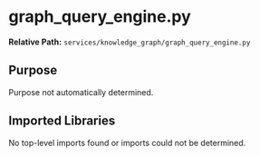 # graph_query_engine.py

**Relative Path:** `services/knowledge_graph/graph_query_engine.py`

## Purpose

Purpose not automatically determined.

## Imported Libraries

No top-level imports found or imports could not be determined.
